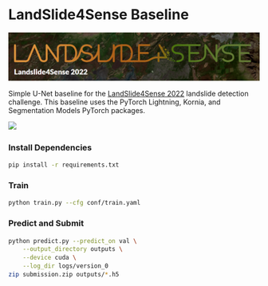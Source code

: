 # LandSlide4Sense Baseline

<img src="./assets/logo.png" width="800px"></img>

Simple U-Net baseline for the [LandSlide4Sense 2022](https://www.iarai.ac.at/landslide4sense/) landslide detection challenge. This baseline uses the PyTorch Lightning, Kornia, and Segmentation Models PyTorch packages.

<img src="./assets/main.png" width="500px"></img>

### Install Dependencies

```bash
pip install -r requirements.txt
```

### Train

```bash
python train.py --cfg conf/train.yaml
```

### Predict and Submit

```bash
python predict.py --predict_on val \
    --output_directory outputs \
    --device cuda \
    --log_dir logs/version_0
zip submission.zip outputs/*.h5
```

